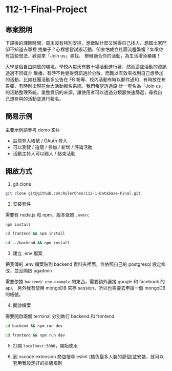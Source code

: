# 112-1-Final-Project

## 專案說明

下課後的課餘時間、周末沒有特別安排，想做點什麼又懶得自己找人、想踏出家門卻不知道去哪裡
找樂子？心裡想嘗試辦活動，卻害怕成立社團流程繁複？如果你有這些想法，歡迎來「Join us」尋找、
舉辦適合你的活動，為生活增添樂趣！

大學是個自由開放的環境，學校內每天有數十場活動進行著，然而這些活動的資訊透過不同媒介
散播，有時不免覺得資訊過於分散，而難以有效率找到自己想參加的活動，比如社團活動多公告在 FB
粉專、校內活動有時以郵件通知，有時放在布告欄，有時則出現在台大活動報名系統。我們希望透過設
計一套名為「Join us」的活動整理系統，彙整資訊的來源，讓使用者可以透過分類器快速篩選，尋找自
己想參與的活動並進行報名。

## 簡易示例

主要示例請參考 demo 影片

- 註冊登入帳號 / OAuth 登入
- 可以瀏覽 / 追隨 / 參加 / 新增 / 評論活動
- 活動主持人可以踢人 / 結束活動

## 開啟方式

1. git clone

```bash
git clone git@github.com:RulerChen/112-1-Database-Final.git
```

2. 安裝套件

需要有 node.js 和 npm，版本依照 `.nvmrc`

```bash
npm install

cd frontend && npm install

cd ../backend && npm install
```

3. 建立 .env 檔案

把我傳的 .env 檔案貼到 backend 資料夾裡面，並依照自己的 postgresql 設定修改，並且開啟 pgadmin

需要依據 `backend/.env.example` 的東西，需要額外連接 google 和 facebook 的 api，
另外我有使用 mongoDB 來存 session，所以也需要去申請一個 mongoDB 的帳號。

4. 開啟檔案

需要開啟兩個 terminal 分別執行 backend 和 frontend
    
```bash
cd backend && npm run dev
```

```bash
cd frontend && npm run dev
```

5. 打開 `localhost:3000`，開始使用

6. 到 vscode extension 商店搜尋 eslint (橘色最多人裝的那個)並安裝，就可以套用我設定好的排版規則